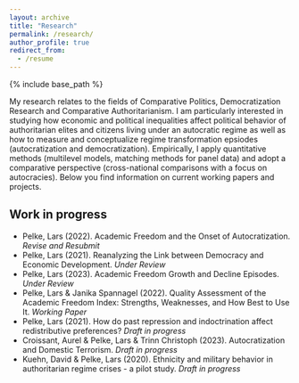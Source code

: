 ```yaml
---
layout: archive
title: "Research"
permalink: /research/
author_profile: true
redirect_from:
  - /resume
---
```


{% include base_path %}

My research relates to the fields of Comparative Politics, Democratization Research and Comparative Authoritarianism. I am particularly interested in studying how economic and political inequalities affect political behavior of authoritarian elites and citizens living under an autocratic regime as well as how to measure and conceptualize regime transformation epsiodes (autocratization and democratization). Empirically, I apply quantitative methods (multilevel models, matching methods for panel data) and adopt a comparative perspective (cross-national comparisons with a focus on autocracies). Below you find information on current working papers and projects.  

Work in progress
------

*  Pelke, Lars (2022). Academic Freedom and the Onset of Autocratization. *Revise and Resubmit*
*  Pelke, Lars (2021). Reanalyzing the Link between Democracy and Economic Development. *Under Review* 
*  Pelke, Lars (2023). Academic Freedom Growth and Decline Episodes. *Under Review*
*  Pelke, Lars & Janika Spannagel (2022). Quality Assessment of the Academic Freedom Index: Strengths, Weaknesses, and How Best to Use It. *Working Paper*
*  Pelke, Lars (2021). How do past repression and indoctrination affect redistributive preferences? *Draft in progress*
*  Croissant, Aurel & Pelke, Lars & Trinn Christoph (2023). Autocratization and Domestic Terrorism. *Draft in progress* 
*  Kuehn, David & Pelke, Lars (2020). Ethnicity and military behavior in authoritarian regime crises - a pilot study. *Draft in progress* 







